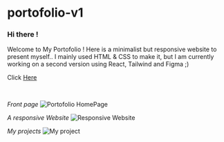 # portofolio-v1

### Hi there ! 
Welcome to My Portofolio ! Here is a minimalist but responsive website to present myself..
I mainly used HTML & CSS to make it, but I am currently working on a second version using React, Tailwind and Figma ;)
<br>

Click <a href='https://zoeleca.github.io/'>Here</a>

<br>

<em>Front page</em>
![Portofolio HomePage](https://github.com/zoeleca/zoeleca.github.io/assets/146814463/b47e2627-cd9f-4986-8d0f-134db3782986)
<br>

<em>A responsive Website</em>
![Responsive Website](https://github.com/zoeleca/zoeleca.github.io/assets/146814463/2a0bd5e5-7844-422b-833d-a2dd70f992fa)
<br>

<em>My projects</em>
![My project](https://github.com/zoeleca/zoeleca.github.io/assets/146814463/95eec3ec-26f8-4b61-b520-76a9ea04ca67)
